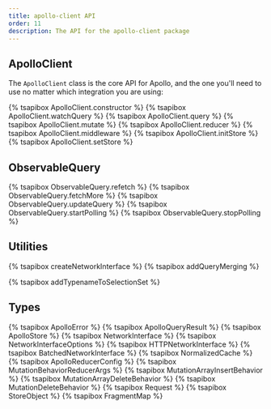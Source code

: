 ```yaml
---
title: apollo-client API
order: 11
description: The API for the apollo-client package
---
```


<h2 id="apollo-client">ApolloClient</h2>

The `ApolloClient` class is the core API for Apollo, and the one you'll need to  use no matter which integration you are using:

{% tsapibox ApolloClient.constructor %}
{% tsapibox ApolloClient.watchQuery %}
{% tsapibox ApolloClient.query %}
{% tsapibox ApolloClient.mutate %}
{% tsapibox ApolloClient.reducer %}
{% tsapibox ApolloClient.middleware %}
{% tsapibox ApolloClient.initStore %}
{% tsapibox ApolloClient.setStore %}

<h2 id="ObservableQuery">ObservableQuery</h2>

{% tsapibox ObservableQuery.refetch %}
{% tsapibox ObservableQuery.fetchMore %}
{% tsapibox ObservableQuery.updateQuery %}
{% tsapibox ObservableQuery.startPolling %}
{% tsapibox ObservableQuery.stopPolling %}

<h2 id="utilities">Utilities</h2>

{% tsapibox createNetworkInterface %}
{% tsapibox addQueryMerging %}
<!--  XXX: fix aliasing-->
{% tsapibox addTypenameToSelectionSet %}

<h2 id="types">Types</h2>

{% tsapibox ApolloError %}
{% tsapibox ApolloQueryResult %}
{% tsapibox ApolloStore %}
{% tsapibox NetworkInterface %}
{% tsapibox NetworkInterfaceOptions %}
{% tsapibox HTTPNetworkInterface %}
{% tsapibox BatchedNetworkInterface %}
{% tsapibox NormalizedCache %}
{% tsapibox ApolloReducerConfig %}
{% tsapibox MutationBehaviorReducerArgs %}
{% tsapibox MutationArrayInsertBehavior %}
{% tsapibox MutationArrayDeleteBehavior %}
{% tsapibox MutationDeleteBehavior %}
{% tsapibox Request %}
{% tsapibox StoreObject %}
{% tsapibox FragmentMap %}
